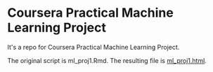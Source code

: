 # Coursera Practical Machine Learning Project
It's a repo for Coursera Practical Machine Learning Project.

The original script is ml_proj1.Rmd. 
The resulting file is [ml_proj1.html](https://helgisol.github.io/coursera_pml_project/ml_proj1.html).